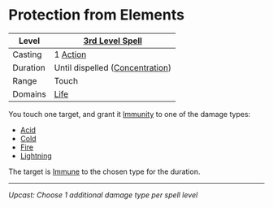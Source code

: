 # Protection from Elements

| Level    | [3rd Level Spell](3rd%20Level%20Spells.md)                            |
| -------- | --------------------------------------------------------------------- |
| Casting  | 1 [Action](../../../../Game%20Procedures/Core%20Procedures/Action.md) |
| Duration | Until dispelled ([Concentration](../../Concentration.md))             |
| Range    | Touch                                                                 |
| Domains  | [Life](../../Spell%20Domains/Life.md)                                 |

You touch one target, and grant it [Immunity](../../../../Game%20Procedures/Conditions/Immune.md) to one of the damage types:

- [Acid](../../../../Game%20Procedures/Combat/Damage%20Types/Acid.md)
- [Cold](../../../../Game%20Procedures/Combat/Damage%20Types/Cold.md)
- [Fire](../../../../Game%20Procedures/Combat/Damage%20Types/Fire.md)
- [Lightning](../../../../Game%20Procedures/Combat/Damage%20Types/Lightning.md)

The target is [Immune](../../../../Game%20Procedures/Conditions/Immune.md) to the chosen type for the duration.

---
*Upcast: Choose 1 additional damage type per spell level*
